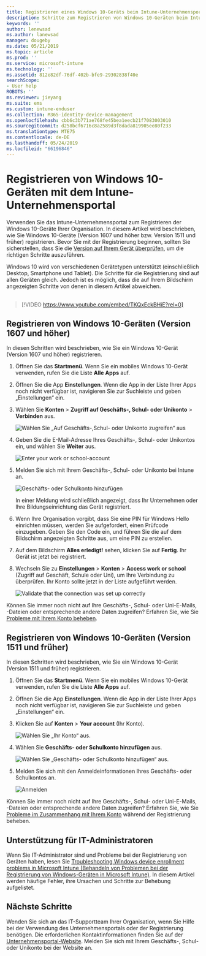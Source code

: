 ```yaml
---
title: Registrieren eines Windows 10-Geräts beim Intune-Unternehmensportal | Microsoft-Dokumentation
description: Schritte zum Registrieren von Windows 10-Geräten beim Intune-Unternehmensportal
keywords: ''
author: lenewsad
ms.author: lanewsad
manager: dougeby
ms.date: 05/21/2019
ms.topic: article
ms.prod: ''
ms.service: microsoft-intune
ms.technology: ''
ms.assetid: 812e82df-76df-402b-bfe9-29302838f40e
searchScope:
- User help
ROBOTS: ''
ms.reviewer: jieyang
ms.suite: ems
ms.custom: intune-enduser
ms.collection: M365-identity-device-management
ms.openlocfilehash: cbb6c3b771ae768fe45bea1eecb21f7083003010
ms.sourcegitcommit: d258bcf6716c8a2589d3f8dada819905ee80f233
ms.translationtype: MTE75
ms.contentlocale: de-DE
ms.lasthandoff: 05/24/2019
ms.locfileid: "66196846"
---
```

# <a name="enroll-windows-10-devices-with-intune-company-portal"></a>Registrieren von Windows 10-Geräten mit dem Intune-Unternehmensportal

Verwenden Sie das Intune-Unternehmensportal zum Registrieren der Windows 10-Geräte Ihrer Organisation. In diesem Artikel wird beschrieben, wie Sie Windows 10-Geräte (Version 1607 und höher bzw. Version 1511 und früher) registrieren. Bevor Sie mit der Registrierung beginnen, sollten Sie sicherstellen, dass Sie die [Version auf Ihrem Gerät überprüfen](windows-enrollment-company-portal.md#find-windows-10-version-number), um die richtigen Schritte auszuführen.  

Windows 10 wird von verschiedenen Gerätetypen unterstützt (einschließlich Desktop, Smartphone und Tablet). Die Schritte für die Registrierung sind auf allen Geräten gleich. Jedoch ist es möglich, dass die auf Ihrem Bildschirm angezeigten Schritte von denen in diesem Artikel abweichen.  
</br>
> [!VIDEO https://www.youtube.com/embed/TKQxEckBHiE?rel=0]

## <a name="enroll-windows-10-version-1607-and-later-device"></a>Registrieren von Windows 10-Geräten (Version 1607 und höher) 
In diesen Schritten wird beschrieben, wie Sie ein Windows 10-Gerät (Version 1607 und höher) registrieren.  

1. Öffnen Sie das **Startmenü**. Wenn Sie ein mobiles Windows 10-Gerät verwenden, rufen Sie die Liste **Alle Apps** auf.

2. Öffnen Sie die App **Einstellungen**. Wenn die App in der Liste Ihrer Apps noch nicht verfügbar ist, navigieren Sie zur Suchleiste und geben „Einstellungen“ ein.

3. Wählen Sie **Konten** > **Zugriff auf Geschäfts-, Schul- oder Unikonto** > **Verbinden** aus.  


    ![Wählen Sie „Auf Geschäfts-,Schul- oder Unikonto zugreifen“ aus](./media/w10-enroll-rs1-connect-to-work-or-school.png)  

4. Geben Sie die E-Mail-Adresse Ihres Geschäfts-, Schul- oder Unikontos ein, und wählen Sie **Weiter** aus.  


   ![Enter your work or school-account](./media/w10-enroll-rs1-set-up-work-or-school-account.png)  

5. Melden Sie sich mit Ihrem Geschäfts-, Schul- oder Unikonto bei Intune an.  


    ![Geschäfts- oder Schulkonto hinzufügen](./media/w10-enroll-rs1-enter-your-credentials.png)  

    In einer Meldung wird schließlich angezeigt, dass Ihr Unternehmen oder Ihre Bildungseinrichtung das Gerät registriert.

6. Wenn Ihre Organisation vorgibt, dass Sie eine PIN für Windows Hello einrichten müssen, werden Sie aufgefordert, einen Prüfcode einzugeben. Geben Sie den Code ein, und führen Sie die auf dem Bildschirm angezeigten Schritte aus, um eine PIN zu erstellen.  

7. Auf dem Bildschirm **Alles erledigt!** sehen, klicken Sie auf **Fertig**. Ihr Gerät ist jetzt bei registriert.  

8. Wechseln Sie zu **Einstellungen** > **Konten** > **Access work or school** (Zugriff auf Geschäft, Schule oder Uni), um Ihre Verbindung zu überprüfen.  Ihr Konto sollte jetzt in der Liste aufgeführt werden.  


    ![Validate that the connection was set up correctly](./media/w10-enroll-rs1-validate-successful-enrollment.png)  

Können Sie immer noch nicht auf Ihre Geschäfts-, Schul- oder Uni-E-Mails, -Dateien oder entsprechende andere Daten zugreifen? Erfahren Sie, wie Sie [Probleme mit Ihrem Konto beheben](troubleshoot-your-windows-10-device-windows.md#troubleshooting-steps-to-follow-if-you-see-access-work-or-school).  

## <a name="enroll-windows-10-version-1511-and-earlier-device"></a>Registrieren von Windows 10-Geräten (Version 1511 und früher)  
In diesen Schritten wird beschrieben, wie Sie ein Windows 10-Gerät (Version 1511 und früher) registrieren.  

1. Öffnen Sie das **Startmenü**. Wenn Sie ein mobiles Windows 10-Gerät verwenden, rufen Sie die Liste **Alle Apps** auf.

2. Öffnen Sie die App **Einstellungen**. Wenn die App in der Liste Ihrer Apps noch nicht verfügbar ist, navigieren Sie zur Suchleiste und geben „Einstellungen“ ein.

3. Klicken Sie auf **Konten** > **Your account** (Ihr Konto).  


    ![Wählen Sie „Ihr Konto“ aus.](./media/W10-enroll-2-accounts-your-account.png)  

5. Wählen Sie **Geschäfts- oder Schulkonto hinzufügen** aus.  


    ![Wählen Sie „Geschäfts- oder Schulkonto hinzufügen“ aus.](./media/w10-enroll-3-add-work-school-acct.png)  

6. Melden Sie sich mit den Anmeldeinformationen Ihres Geschäfts- oder Schulkontos an.  


    ![Anmelden](./media/W10-enroll-4-sign-in.png)  

Können Sie immer noch nicht auf Ihre Geschäfts-, Schul- oder Uni-E-Mails, -Dateien oder entsprechende andere Daten zugreifen? Erfahren Sie, wie Sie [Probleme im Zusammenhang mit Ihrem Konto](troubleshoot-your-windows-10-device-windows.md#troubleshooting-steps-to-follow-if-you-see-your-account) während der Registrierung beheben.  

## <a name="it-administrator-support"></a>Unterstützung für IT-Administratoren   

Wenn Sie IT-Administrator sind und Probleme bei der Registrierung von Geräten haben, lesen Sie [Troubleshooting Windows device enrollment problems in Microsoft Intune (Behandeln von Problemen bei der Registrierung von Windows-Geräten in Microsoft Intune)](https://support.microsoft.com/help/4469913). In diesem Artikel werden häufige Fehler, ihre Ursachen und Schritte zur Behebung aufgelistet. 

## <a name="next-steps"></a>Nächste Schritte  
Wenden Sie sich an das IT-Supportteam Ihrer Organisation, wenn Sie Hilfe bei der Verwendung des Unternehmensportals oder der Registrierung benötigen. Die erforderlichen Kontaktinformationen finden Sie auf der [Unternehmensportal-Website](https://go.microsoft.com/fwlink/?linkid=2010980). Melden Sie sich mit Ihrem Geschäfts-, Schul- oder Unikonto bei der Website an.  

 

